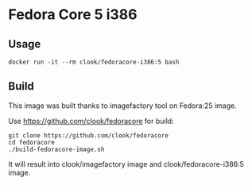 # Fedora Core 5 i386

## Usage
```
docker run -it --rm clook/fedoracore-i386:5 bash
```

## Build
This image was built thanks to imagefactory tool on Fedora:25 image.

Use https://github.com/clook/fedoracore for build:
```
git clone https://github.com/clook/fedoracore
cd fedoracore
./build-fedoracore-image.sh
```

It will result into clook/imagefactory image and clook/fedoracore-i386:5 image.
